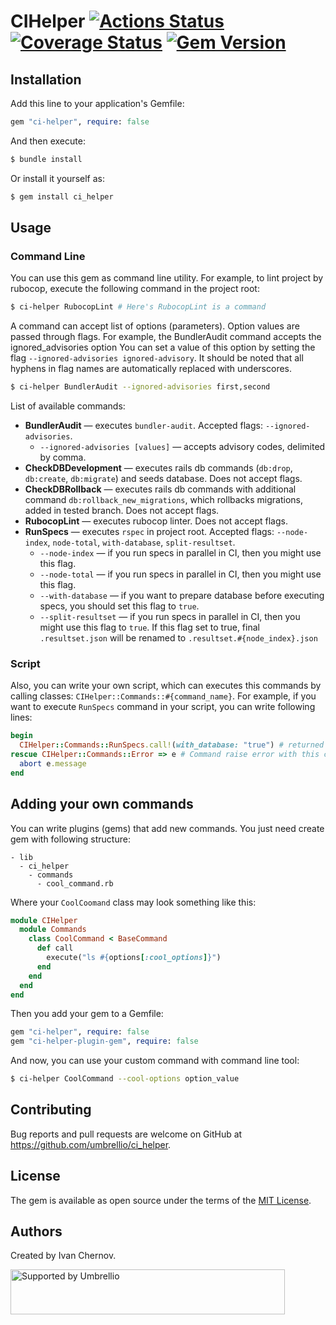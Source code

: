 # CIHelper   [![Actions Status](https://github.com/umbrellio/ci_helper/workflows/Ruby/badge.svg)](https://github.com/umbrellio/ci_helper/actions) [![Coverage Status](https://coveralls.io/repos/github/umbrellio/ci_helper/badge.svg?branch=master)](https://coveralls.io/github/umbrellio/ci_helper?branch=master) [![Gem Version](https://badge.fury.io/rb/ci-helper.svg)](https://badge.fury.io/rb/ci-helper)

## Installation

Add this line to your application's Gemfile:

```ruby
gem "ci-helper", require: false
```

And then execute:
```bash
$ bundle install
```
Or install it yourself as:
```bash
$ gem install ci_helper
```

## Usage

### Command Line

You can use this gem as command line utility. For example, to lint project by rubocop,
execute the following command in the project root:
```bash
$ ci-helper RubocopLint # Here's RubocopLint is a command
```

A command can accept list of options (parameters). Option values are passed through flags.
For example, the BundlerAudit command accepts the ignored_advisories option
You can set a value of this option by setting the flag `--ignored-advisories ignored-advisory`.
It should be noted that all hyphens in flag names are automatically replaced with underscores.
```bash
$ ci-helper BundlerAudit --ignored-advisories first,second
```

List of available commands:

* **BundlerAudit** — executes `bundler-audit`. Accepted flags: `--ignored-advisories`.
    * `--ignored-advisories [values]` — accepts advisory codes, delimited by comma.
* **CheckDBDevelopment** — executes rails db commands (`db:drop`, `db:create`, `db:migrate`)
    and seeds database. Does not accept flags.
* **CheckDBRollback** — executes rails db commands with additional command
    `db:rollback_new_migrations`, which rollbacks migrations,
    added in tested branch. Does not accept flags.
* **RubocopLint** — executes rubocop linter. Does not accept flags.
* **RunSpecs** — executes `rspec` in project root.
Accepted flags: `--node-index`, `node-total`, `with-database`, `split-resultset`.
    * `--node-index` — if you run specs in parallel in CI, then you might use this flag.
    * `--node-total` — if you run specs in parallel in CI, then you might use this flag.
    * `--with-database` — if you want to prepare database before executing specs,
        you should set this flag to `true`.
    * `--split-resultset` — if you run specs in parallel in CI,
        then you might use this flag to `true`. If this flag set to true,
        final `.resultset.json` will be renamed to `.resultset.#{node_index}.json`

### Script

Also, you can write your own script, which can executes this commands by calling classes:
`CIHelper::Commands::#{command_name}`. For example,
if you want to execute `RunSpecs` command in your script, you can write following lines:
```ruby
begin
  CIHelper::Commands::RunSpecs.call!(with_database: "true") # returned value is exit code.
rescue CIHelper::Commands::Error => e # Command raise error with this class if something went wrong.
  abort e.message
end
```

## Adding your own commands

You can write plugins (gems) that add new commands.
You just need create gem with following structure:
```
- lib
  - ci_helper
    - commands
      - cool_command.rb
```

Where your `CoolCoomand` class may look something like this:
```ruby
module CIHelper
  module Commands
    class CoolCommand < BaseCommand
      def call
        execute("ls #{options[:cool_options]}")
      end
    end
  end
end
```

Then you add your gem to a Gemfile:
```ruby
gem "ci-helper", require: false
gem "ci-helper-plugin-gem", require: false
```

And now, you can use your custom command with command line tool:
```bash
$ ci-helper CoolCommand --cool-options option_value
```

## Contributing

Bug reports and pull requests are welcome on GitHub at https://github.com/umbrellio/ci_helper.


## License

The gem is available as open source under the terms of the [MIT License](https://opensource.org/licenses/MIT).

## Authors

Created by Ivan Chernov.

<a href="https://github.com/umbrellio/">
<img style="float: left;" src="https://umbrellio.github.io/Umbrellio/supported_by_umbrellio.svg" alt="Supported by Umbrellio" width="439" height="72">
</a>
